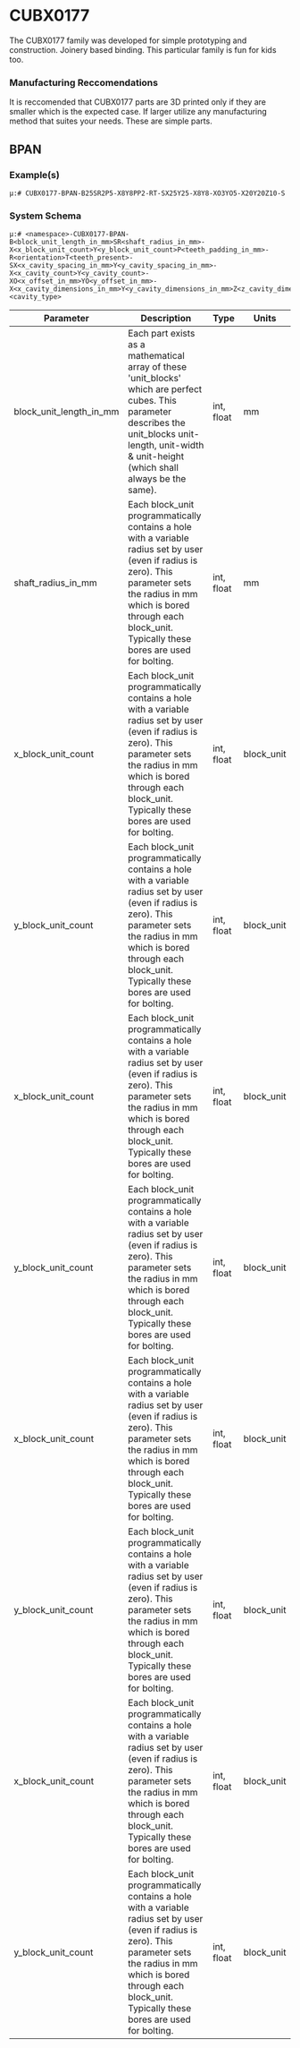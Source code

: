 # CUBX0177
The CUBX0177 family was developed for simple prototyping and construction. Joinery based binding. This particular family is fun for kids too.

### Manufacturing Reccomendations
It is reccomended that CUBX0177 parts are 3D printed only if they are smaller which is the expected case. If larger utilize any manufacturing method that suites your needs. These are simple parts.

## BPAN

### Example(s)

    μ:# CUBX0177-BPAN-B25SR2P5-X8Y8PP2-RT-SX25Y25-X8Y8-XO3YO5-X20Y20Z10-S

### System Schema

    μ:# <namespace>-CUBX0177-BPAN-B<block_unit_length_in_mm>SR<shaft_radius_in_mm>-X<x_block_unit_count>Y<y_block_unit_count>P<teeth_padding_in_mm>-R<orientation>T<teeth_present>-SX<x_cavity_spacing_in_mm>Y<y_cavity_spacing_in_mm>-X<x_cavity_count>Y<y_cavity_count>-XO<x_offset_in_mm>YO<y_offset_in_mm>-X<x_cavity_dimensions_in_mm>Y<y_cavity_dimensions_in_mm>Z<z_cavity_dimensions_in_mm>-<cavity_type>



| Parameter             | Description                    |        Type       |    Units    |
| --------------------- | ------------------------------ | ------------------|--------------
| block_unit_length_in_mm  | Each part exists as a mathematical array of these 'unit_blocks' which are perfect cubes. This parameter describes the unit_blocks unit-length, unit-width & unit-height (which shall always be the same). | int, float  |    mm    |
| shaft_radius_in_mm  | Each block_unit programmatically contains a hole with a variable radius set by user (even if radius is zero). This parameter sets the radius in mm which is bored through each block_unit. Typically these bores are used for bolting. | int, float  |     mm      |
| x_block_unit_count  | Each block_unit programmatically contains a hole with a variable radius set by user (even if radius is zero). This parameter sets the radius in mm which is bored through each block_unit. Typically these bores are used for bolting. | int, float  |     block_unit      |
| y_block_unit_count  | Each block_unit programmatically contains a hole with a variable radius set by user (even if radius is zero). This parameter sets the radius in mm which is bored through each block_unit. Typically these bores are used for bolting. | int, float  |     block_unit      |
| x_block_unit_count  | Each block_unit programmatically contains a hole with a variable radius set by user (even if radius is zero). This parameter sets the radius in mm which is bored through each block_unit. Typically these bores are used for bolting. | int, float  |     block_unit      |
| y_block_unit_count  | Each block_unit programmatically contains a hole with a variable radius set by user (even if radius is zero). This parameter sets the radius in mm which is bored through each block_unit. Typically these bores are used for bolting. | int, float  |     block_unit      |
| x_block_unit_count  | Each block_unit programmatically contains a hole with a variable radius set by user (even if radius is zero). This parameter sets the radius in mm which is bored through each block_unit. Typically these bores are used for bolting. | int, float  |     block_unit      |
| y_block_unit_count  | Each block_unit programmatically contains a hole with a variable radius set by user (even if radius is zero). This parameter sets the radius in mm which is bored through each block_unit. Typically these bores are used for bolting. | int, float  |     block_unit      |
| x_block_unit_count  | Each block_unit programmatically contains a hole with a variable radius set by user (even if radius is zero). This parameter sets the radius in mm which is bored through each block_unit. Typically these bores are used for bolting. | int, float  |     block_unit      |
| y_block_unit_count  | Each block_unit programmatically contains a hole with a variable radius set by user (even if radius is zero). This parameter sets the radius in mm which is bored through each block_unit. Typically these bores are used for bolting. | int, float  |     block_unit      |
